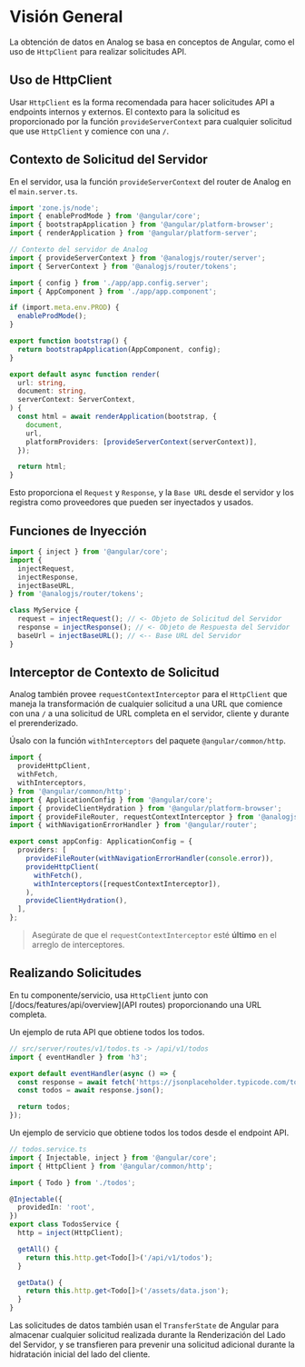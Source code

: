 # Visión General

La obtención de datos en Analog se basa en conceptos de Angular, como el uso de `HttpClient` para realizar solicitudes API.

## Uso de HttpClient

Usar `HttpClient` es la forma recomendada para hacer solicitudes API a endpoints internos y externos. El contexto para la solicitud es proporcionado por la función `provideServerContext` para cualquier solicitud que use `HttpClient` y comience con una `/`.

## Contexto de Solicitud del Servidor

En el servidor, usa la función `provideServerContext` del router de Analog en el `main.server.ts`.

```ts
import 'zone.js/node';
import { enableProdMode } from '@angular/core';
import { bootstrapApplication } from '@angular/platform-browser';
import { renderApplication } from '@angular/platform-server';

// Contexto del servidor de Analog
import { provideServerContext } from '@analogjs/router/server';
import { ServerContext } from '@analogjs/router/tokens';

import { config } from './app/app.config.server';
import { AppComponent } from './app/app.component';

if (import.meta.env.PROD) {
  enableProdMode();
}

export function bootstrap() {
  return bootstrapApplication(AppComponent, config);
}

export default async function render(
  url: string,
  document: string,
  serverContext: ServerContext,
) {
  const html = await renderApplication(bootstrap, {
    document,
    url,
    platformProviders: [provideServerContext(serverContext)],
  });

  return html;
}
```

Esto proporciona el `Request` y `Response`, y la `Base URL` desde el servidor y los registra como proveedores que pueden ser inyectados y usados.

## Funciones de Inyección

```ts
import { inject } from '@angular/core';
import {
  injectRequest,
  injectResponse,
  injectBaseURL,
} from '@analogjs/router/tokens';

class MyService {
  request = injectRequest(); // <- Objeto de Solicitud del Servidor
  response = injectResponse(); // <- Objeto de Respuesta del Servidor
  baseUrl = injectBaseURL(); // <-- Base URL del Servidor
}
```

## Interceptor de Contexto de Solicitud

Analog también provee `requestContextInterceptor` para el `HttpClient` que maneja la transformación de cualquier solicitud a una URL que comience con una `/` a una solicitud de URL completa en el servidor, cliente y durante el prerenderizado.

Úsalo con la función `withInterceptors` del paquete `@angular/common/http`.

```ts
import {
  provideHttpClient,
  withFetch,
  withInterceptors,
} from '@angular/common/http';
import { ApplicationConfig } from '@angular/core';
import { provideClientHydration } from '@angular/platform-browser';
import { provideFileRouter, requestContextInterceptor } from '@analogjs/router';
import { withNavigationErrorHandler } from '@angular/router';

export const appConfig: ApplicationConfig = {
  providers: [
    provideFileRouter(withNavigationErrorHandler(console.error)),
    provideHttpClient(
      withFetch(),
      withInterceptors([requestContextInterceptor]),
    ),
    provideClientHydration(),
  ],
};
```

> Asegúrate de que el `requestContextInterceptor` esté **último** en el arreglo de interceptores.

## Realizando Solicitudes

En tu componente/servicio, usa `HttpClient` junto con [/docs/features/api/overview](API routes) proporcionando una URL completa.

Un ejemplo de ruta API que obtiene todos los todos.

```ts
// src/server/routes/v1/todos.ts -> /api/v1/todos
import { eventHandler } from 'h3';

export default eventHandler(async () => {
  const response = await fetch('https://jsonplaceholder.typicode.com/todos');
  const todos = await response.json();

  return todos;
});
```

Un ejemplo de servicio que obtiene todos los todos desde el endpoint API.

```ts
// todos.service.ts
import { Injectable, inject } from '@angular/core';
import { HttpClient } from '@angular/common/http';

import { Todo } from './todos';

@Injectable({
  providedIn: 'root',
})
export class TodosService {
  http = inject(HttpClient);

  getAll() {
    return this.http.get<Todo[]>('/api/v1/todos');
  }

  getData() {
    return this.http.get<Todo[]>('/assets/data.json');
  }
}
```

Las solicitudes de datos también usan el `TransferState` de Angular para almacenar cualquier solicitud realizada durante la Renderización del Lado del Servidor, y se transfieren para prevenir una solicitud adicional durante la hidratación inicial del lado del cliente.
